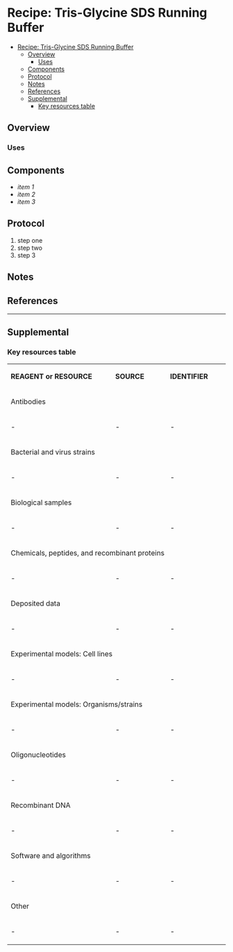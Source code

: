 # Recipe: Tris-Glycine SDS Running Buffer

- [Recipe: Tris-Glycine SDS Running Buffer](#recipe-tris-glycine-sds-running-buffer)
	- [Overview](#overview)
		- [Uses](#uses)
	- [Components](#components)
	- [Protocol](#protocol)
	- [Notes](#notes)
	- [References](#references)
	- [Supplemental](#supplemental)
		- [Key resources table](#key-resources-table)


## Overview
<!-- Description of chemical here -->

### Uses
<!-- Some uses -->

## Components
- *item 1*
- *item 2*
- *item 3*

## Protocol
1. step one
2. step two
3. step 3


## Notes
<!-- Some specific observations or modifications made -->

## References
<!-- List of references to create this protocol -->

---

## Supplemental

### Key resources table

<table>
  <tbody>
    <tr>
      <td width="350">
        <p><strong>REAGENT or RESOURCE</strong></p>
      </td>
      <td width="150">
        <p><strong>SOURCE</strong></p>
      </td>
      <td width="150">
        <p><strong>IDENTIFIER</strong></p>
      </td>
    </tr>
      <td colspan="3" width="638">
        <p>Antibodies</p>
      </td>
    </tr>
    <tr>
      <td>
        <p>-</p>
      </td>
      <td>
        <p>-</p>
      </td>
      <td>
        <p>-</p>
      </td>
    </tr>
	<tr>
      <td colspan="3" width="638">
        <p>Bacterial and virus strains</p>
      </td>
    </tr>
    <tr>
      <td>
        <p>-</p>
      </td>
      <td>
        <p>-</p>
      </td>
      <td>
        <p>-</p>
      </td>
    </tr>
    <tr>
      <td colspan="3" width="638">
        <p>Biological samples</p>
      </td>
    </tr>
    <tr>
      <td>
        <p>-</p>
      </td>
      <td>
        <p>-</p>
      </td>
      <td>
        <p>-</p>
      </td>
    </tr>
	<tr>
      <td colspan="3" width="638">
        <p>Chemicals, peptides, and recombinant proteins</p>
      </td>
    </tr>
    <tr>
      <td>
        <p>-</p>
      </td>
      <td>
        <p>-</p>
      </td>
      <td>
        <p>-</p>
      </td>
    </tr>
	<tr>
    <tr>
      <td colspan="3" width="638">
        <p>Deposited data</p>
      </td>
    </tr>
    <tr>
      <td>
        <p>-</p>
      </td>
      <td>
        <p>-</p>
      </td>
      <td>
        <p>-</p>
      </td>
    </tr>
    <tr>
      <td colspan="3" width="638">
        <p>Experimental models: Cell lines</p>
      </td>
    </tr>
    <tr>
      <td>
        <p>-</p>
      </td>
      <td>
        <p>-</p>
      </td>
      <td>
        <p>-</p>
      </td>
    </tr>
    <tr>
      <td colspan="3" width="638">
        <p>Experimental models: Organisms/strains</p>
      </td>
    </tr>
    <tr>
      <td>
        <p>-</p>
      </td>
      <td>
        <p>-</p>
      </td>
      <td>
        <p>-</p>
      </td>
    </tr>
    <tr>
      <td colspan="3" width="638">
        <p>Oligonucleotides</p>
      </td>
    </tr>
    <tr>
      <td>
        <p>-</p>
      </td>
      <td>
        <p>-</p>
      </td>
      <td>
        <p>-</p>
      </td>
    </tr>
    <tr>
      <td colspan="3" width="638">
        <p>Recombinant DNA</p>
      </td>
    </tr>
    <tr>
      <td>
        <p>-</p>
      </td>
      <td>
        <p>-</p>
      </td>
      <td>
        <p>-</p>
      </td>
    </tr>
    <tr>
      <td colspan="3" width="638">
        <p>Software and algorithms</p>
      </td>
    </tr>
    <tr>
      <td>
        <p>-</p>
      </td>
      <td>
        <p>-</p>
      </td>
      <td>
        <p>-</p>
      </td>
    </tr>
    <tr>
      <td colspan="3" width="638">
        <p>Other</p>
      </td>
    </tr>
    <tr>
      <td>
        <p>-</p>
      </td>
      <td>
        <p>-</p>
      </td>
      <td>
        <p>-</p>
      </td>
    </tr>
  </tbody>
</table>

